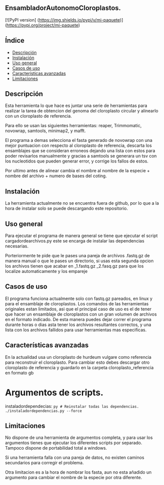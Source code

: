 ## EnsambladorAutonomoCloroplastos.
[![PyPI version] (https://img.shields.io/pypi/v/mi-paquete)] (https://pypi.org/project/mi-paquete)


## Índice

- [Descripción](#descripcion)
- [Instalación](#instalacion)
- [Uso general](#uso-general)
- [Casos de uso](#casos-de-uso)
- [Características avanzadas](#caracteristicas-avanzadas)
- [Limitaciones](#limitaciones)

## Descripción  <!-- id="descripcion" -->

Esta herramienta lo que hace es juntar una serie de herramientas para realizar la tarea de obtencion del genoma 
del cloroplasto circular y alinearlo con un cloroplasto de referencia.

Para ello se usan las siguientes herramientas: reaper, Trimmomatic, novowrap, samtools, minimap2, y mafft. 

El programa a demas selecciona el fasta generado de novowrap con una mejor puntuacion con respecto al 
cloroplasto de referencia, descarta los ensamblajes que se consideran erroneos dejando una lista con 
estos para poder revisarlos manualmente y gracias a samtools se generara un tsv con los nucleotidos que pueden
generar error, y corrige los fallos de estos.

Por ultimo antes de alinear cambia el nombre al nombre de la especie + nombre del archivo + numero de bases del
coting.

## Instalación  <!-- id="instalacion" -->

La herramienta actualmente no se encuentra fuera de github, por lo que a la hora de instalar solo se puede 
descargando este repositorio.

## Uso general  <!-- id="uso-general" -->

Para ejecutar el programa de manera general se tiene que ejecutar el script cargadordearchivos.py este se encarga 
de instalar las dependencias necesarias.

Porteriormente te pide que le pases una pareja de archivos .fastq.gz de manera manual o que le pases un directorio,
si usas esta segunda opcion los archivos tienen que acabar en _1.fastq.gz _2.fasq.gz para que los localize 
automaticamente y los empareje

## Casos de uso  <!-- id="casos-de-uso" -->

El programa funciona actualmente solo con fastq.gz pareados, en linux y para el ensamblaje de cloroplastos. Los
comandos de las herramientas originales estan limitados, asi que el principal caso de uso es el de tener que hacer
un ensamblaje de cloroplastos con un gran volumen de archivos en el formato indicado. De esta manera puedes dejar
correr el programa durante horas o dias asta tener los archivos resultantes correctos, y una lista con los archivos
fallidos para usar herramientas mas especificas.

## Características avanzadas  <!-- id="caracteristicas-avanzadas" -->

En la actualidad usa un cloroplasto de hurdeum vulgare como referencia para reconstruir el cloroplasto. Para cambiar
esto debes descargar otro cloroplasto de referencia y guardarlo en la carpeta cloroplasto_referencia en formato gb

# Argumentos de scripts.
  instaladordependecias:
    ```py
    # Reinstalar todas las dependencias.
    ./instaladordependencias.py --force
    ```  


## Limitaciones  <!-- id="limitaciones" -->

No dispone de una herramienta de argumentos completa, y para usar los argumentos tienes que ejecutar los diferentes
scripts por separado. Tampoco dispone de portabilidad total a windows.

Si una herramienta falla con una pareja de datos, no existen caminos secundarios para corregir el problema.

Otra limitacion es a la hora de nombrar los fasta, aun no esta añadido un argumento para cambiar el nombre de la 
especie por otra diferente.

